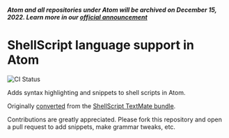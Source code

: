 ##### Atom and all repositories under Atom will be archived on December 15, 2022. Learn more in our [official announcement](https://github.blog/2022-06-08-sunsetting-atom/)
 # ShellScript language support in Atom
![CI Status](https://github.com/atom/language-shellscript/actions/workflows/main.yml/badge.svg)

Adds syntax highlighting and snippets to shell scripts in Atom.

Originally [converted](http://flight-manual.atom.io/hacking-atom/sections/converting-from-textmate) from the [ShellScript TextMate bundle](https://github.com/textmate/shellscript.tmbundle).

Contributions are greatly appreciated. Please fork this repository and open a pull request to add snippets, make grammar tweaks, etc.
